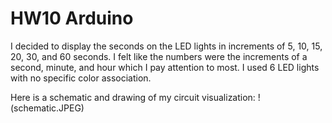 # HW10 Arduino
 
I decided to display the seconds on the LED lights in increments of 5, 10, 15, 20, 30, and 60 seconds. I felt like the numbers were the increments of a second, minute, and hour which I pay attention to most. I used 6 LED lights with no specific color association.

Here is a schematic and drawing of my circuit visualization:
!(schematic.JPEG)
